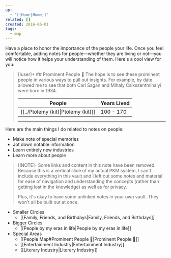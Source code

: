 ```yaml
---
up:
  - "[[Home|Home]]"
related: []
created: 2016-06-01
tags:
  - map
---
```

Have a place to honor the importance of the people your life.  Once you feel comfortable, adding notes for people—whether they are living or not—you will notice how it helps your understanding of them.
Here's a cool view for you:

> [!user]+ ## Prominent People 🌋
> The hope is to see these prominent people in various ways to pull out insights. For example, by date allowed me to see that both Carl Sagan and Mihaly Csikszentmihalyi were born in 1934.
> 
>  | People                                    | Years Lived |
> | ----------------------------------------- | ----------- |
> | [[../Ptolemy (kit)\|Ptolemy (kit)]] | 100 - 170   |
> 
> 
> ---
> 

Here are the main things I do related to notes on people:

- Make note of special memories
- Jot down notable information
- Learn entirely new industries
- Learn more about people

> [!NOTE]- Some links and content in this note have been removed.
> Because this is a vertical slice of my actual PKM system, I can't include everything in this vault and I left out some notes and material for ease of navigation and understanding the concepts (rather than getting lost in the knowledge) as well as for privacy. 
>  
> Plus, it's okay to have some unlinked notes in your own vault. They won't all be built out at once.

- Smaller Circles
	- [[Family, Friends, and Birthdays|Family, Friends, and Birthdays]]
- Bigger Circles
	- [[People by my eras in life|People by my eras in life]]
- Special Areas
	- [[People Map#Prominent People 🌋|Prominent People 🌋]]
	- [[Entertainment Industry|Entertainment Industry]]
	- [[Literary Industry|Literary Industry]]



